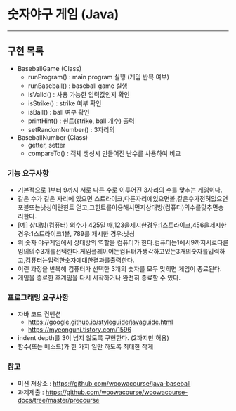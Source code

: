 # 숫자야구 게임 (Java)
---
## 구현 목록
- BaseballGame (Class)
	- runProgram() : main program 실행 (게임 반복 여부)
	- runBaseball() : baseball game 실행
	- isValid() : 사용 가능한 입력값인지 확인
	- isStrike() : strike 여부 확인
	- isBall() : ball 여부 확인
	- printHint() : 힌트(strike, ball 개수) 출력
	- setRandomNumber() : 3자리의 
- BaseballNumber (Class)
	- getter, setter
	- compareTo() : 객체 생성시 만들어진 난수를 사용하여 비교

### 기능 요구사항
- 기본적으로 1부터 9까지 서로 다른 수로 이루어진 3자리의 수를 맞추는 게임이다.
- 같은 수가 같은 자리에 있으면 스트라이크,다른자리에있으면볼,같은수가전혀없으면포볼또는낫싱이란힌트 얻고,그힌트를이용해서먼저상대방(컴퓨터)의수를맞추면승리한다.
- [예] 상대방(컴퓨터) 의수가 425일 때,123을제시한경우:1스트라이크,456을제시한경우:1스트라이크1볼, 789를 제시한 경우:낫싱
- 위 숫자 야구게임에서 상대방의 역할을 컴퓨터가 한다.컴퓨터는1에서9까지서로다른임의의수3개를선택한다.게임플레이어는컴퓨터가생각하고있는3개의숫자를입력하고,컴퓨터는입력한숫자에대한결과를출력한다.
- 이런 과정을 반복해 컴퓨터가 선택한 3개의 숫자를 모두 맞히면 게임이 종료된다.
- 게임을 종료한 후계임을 다시 시작하거나 완전히 종료할 수 있다.

### 프로그래밍 요구사항
- 자바 코드 컨벤션
	- https://google.github.io/styleguide/javaguide.html
	- https://myeonguni.tistory.com/1596
- indent depth를 3이 넘지 않도록 구현한다. (2까지만 허용)
- 함수(또는 메소드)가 한 가지 일만 하도록 최대한 작게

### 참고
- 미션 저장소 : https://github.com/woowacourse/java-baseball
- 과제제출 : https://github.com/woowacourse/woowacourse-docs/tree/master/precourse
